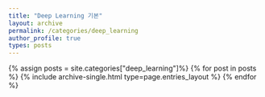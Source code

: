 ```yaml
---
title: "Deep Learning 기본"
layout: archive
permalink: /categories/deep_learning
author_profile: true
types: posts
---
```


{% assign posts = site.categories["deep_learning"]%}
{% for post in posts %}
  {% include archive-single.html type=page.entries_layout %}
{% endfor %}